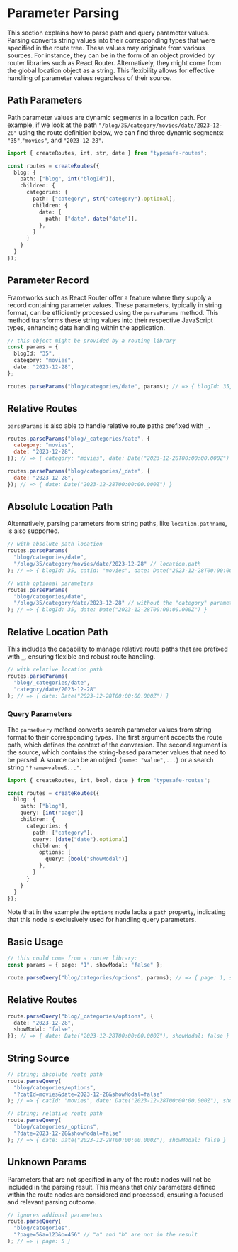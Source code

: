 # Parameter Parsing

This section explains how to parse path and query parameter values. Parsing converts string values into their corresponding types that were specified in the route tree. These values may originate from various sources. For instance, they can be in the form of an object provided by router libraries such as React Router. Alternatively, they might come from the global location object as a string. This flexibility allows for effective handling of parameter values regardless of their source.

## Path Parameters

Path parameter values are dynamic segments in a location path. For example, if we look at the path `"/blog/35/category/movies/date/2023-12-28"` using the route definition below, we can find three dynamic segments: `"35"`,`"movies"`, and `"2023-12-28"`.

``` ts
import { createRoutes, int, str, date } from "typesafe-routes";

const routes = createRoutes({
  blog: {
    path: ["blog", int("blogId")],
    children: {
      categories: {
        path: ["category", str("category").optional],
        children: {
          date: {
            path: ["date", date("date")],
          },
        }
      }
    }
  }
});
```
<!-- tabs:start -->

## **Parameter Record**

Frameworks such as React Router offer a feature where they supply a record containing parameter values. These parameters, typically in string format, can be efficiently processed using the `parseParams` method. This method transforms these string values into their respective JavaScript types, enhancing data handling within the application.

``` ts
// this object might be provided by a routing library
const params = {
  blogId: "35",
  category: "movies",
  date: "2023-12-28",
};

routes.parseParams("blog/categories/date", params); // => { blogId: 35, category: "movies", date: Date("2023-12-28T00:00:00.000Z") }
```

## **Relative Routes**

`parseParams` is also able to handle relative route paths prefixed with `_`.

```js
routes.parseParams("blog/_categories/date", {
  category: "movies",
  date: "2023-12-28",
}); // => { category: "movies", date: Date("2023-12-28T00:00:00.000Z") }

routes.parseParams("blog/categories/_date", {
  date: "2023-12-28",
}); // => { date: Date("2023-12-28T00:00:00.000Z") }
```

## **Absolute Location Path**

Alternatively, parsing parameters from string paths, like `location.pathname`, is also supported.

``` ts
// with absolute path location
routes.parseParams(
  "blog/categories/date",
  "/blog/35/category/movies/date/2023-12-28" // location.path
); // => { blogId: 35, catId: "movies", date: Date("2023-12-28T00:00:00.000Z") }

// with optional parameters
routes.parseParams(
  "blog/categories/date",
  "/blog/35/category/date/2023-12-28" // without the "category" parameter
); // => { blogId: 35, date: Date("2023-12-28T00:00:00.000Z") }
```

## **Relative Location Path**

This includes the capability to manage relative route paths that are prefixed with `_`, ensuring flexible and robust route handling.

```js
// with relative location path
routes.parseParams(
  "blog/_categories/date",
  "category/date/2023-12-28"
); // => { date: Date("2023-12-28T00:00:00.000Z") }
```
<!-- tabs:end -->

### Query Parameters

The `parseQuery` method converts search parameter values from string format to their corresponding types. The first argument accepts the route path, which defines the context of the conversion. The second argument is the source, which contains the string-based parameter values that need to be parsed. A source can be an object `{name: "value",...}` or a search string `"?name=value&..."`.

``` ts
import { createRoutes, int, bool, date } from "typesafe-routes";

const routes = createRoutes({
  blog: {
    path: ["blog"],
    query: [int("page")]
    children: {
      categories: {
        path: ["category"],
        query: [date("date").optional]
        children: {
          options: {
            query: [bool("showModal")]
          },
        }
      }
    }
  }
});
```

Note that in the example the `options` node lacks a `path` property, indicating that this node is exclusively used for handling query parameters. 

<!-- tabs:start -->
## **Basic Usage**
``` ts
// this could come from a router library:
const params = { page: "1", showModal: "false" };

route.parseQuery("blog/categories/options", params); // => { page: 1, showModal: false }
```

## **Relative Routes**
``` ts
route.parseQuery("blog/_categories/options", {
  date: "2023-12-28",
  showModal: "false",
}); // => { date: Date("2023-12-28T00:00:00.000Z"), showModal: false }
```

## **String Source**
``` ts
// string; absolute route path
route.parseQuery(
  "blog/categories/options",
  "?catId=movies&date=2023-12-28&showModal=false"
); // => { catId: "movies", date: Date("2023-12-28T00:00:00.000Z"), showModal: false }

// string; relative route path
route.parseQuery(
  "blog/categories/_options",
  "?date=2023-12-28&showModal=false"
); // => { date: Date("2023-12-28T00:00:00.000Z"), showModal: false }
```

## **Unknown Params**

Parameters that are not specified in any of the route nodes will not be included in the parsing result. This means that only parameters defined within the route nodes are considered and processed, ensuring a focused and relevant parsing outcome.

``` ts
// ignores addional parameters 
route.parseQuery(
  "blog/categories",
  "?page=5&a=123&b=456" // "a" and "b" are not in the result
); // => { page: 5 }
```
<!-- tabs:end -->